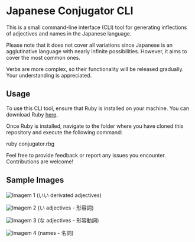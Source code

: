 # Japanese Conjugator CLI

This is a small command-line interface (CLI) tool for generating inflections of adjectives and names in the Japanese language.

Please note that it does not cover all variations since Japanese is an agglutinative language with nearly infinite possibilities. However, it aims to cover the most common ones.

Verbs are more complex, so their functionality will be released gradually. Your understanding is appreciated.

## Usage

To use this CLI tool, ensure that Ruby is installed on your machine. You can download Ruby [here](https://www.ruby-lang.org).

Once Ruby is installed, navigate to the folder where you have cloned this repository and execute the following command:

ruby conjugator.rbg

Feel free to provide feedback or report any issues you encounter. Contributions are welcome!

## Sample Images

![Imagem 1](https://i.postimg.cc/J000jCNr/Captura-de-tela-2023-07-07-203950.png) (いい derivated adjectives)

![Imagem 2](https://i.postimg.cc/QCztbYmp/Captura-de-tela-2023-07-07-204106.png) (い adjectives - 形容詞)

![Imagem 3](https://i.postimg.cc/66bytTKy/Captura-de-tela-2023-07-07-204622.png) (な adjectives - 形容動詞)

![Imagem 4](https://i.postimg.cc/rFdzmcyg/Captura-de-tela-2023-07-07-204717.png) (names - 名詞)
